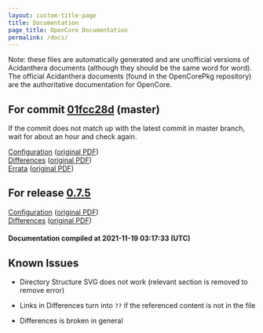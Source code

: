 ```yaml
---
layout: custom-title-page
title: Documentation
page_title: OpenCore Documentation
permalink: /docs/
---
```

Note: these files are automatically generated and are unofficial versions of Acidanthera documents (although they should be the same word for word). The official Acidanthera documents (found in the OpenCorePkg repository) are the authoritative documentation for OpenCore.

## For commit [01fcc28d](https://github.com/acidanthera/OpenCorePkg/tree/01fcc28d2106f842faec070feb9272d7858ce990) (master)

If the commit does not match up with the latest commit in master branch, wait for about an hour and check again.

[Configuration](latest/Configuration.html) ([original PDF](https://github.com/acidanthera/OpenCorePkg/blob/01fcc28d2106f842faec070feb9272d7858ce990/Docs/Configuration.pdf))
<br>
[Differences](latest/Differences.html) ([original PDF](https://github.com/acidanthera/OpenCorePkg/blob/01fcc28d2106f842faec070feb9272d7858ce990/Docs/Differences/Differences.pdf))
<br>
[Errata](latest/Errata.html) ([original PDF](https://github.com/acidanthera/OpenCorePkg/blob/01fcc28d2106f842faec070feb9272d7858ce990/Docs/Errata/Errata.pdf))

## For release [0.7.5](https://github.com/acidanthera/OpenCorePkg/tree/0.7.5)

[Configuration](release/Configuration.html) ([original PDF](https://github.com/acidanthera/OpenCorePkg/blob/0.7.5/Docs/Configuration.pdf))
<br>
[Differences](release/Differences.html) ([original PDF](https://github.com/acidanthera/OpenCorePkg/blob/0.7.5/Docs/Differences/Differences.pdf))

#### Documentation compiled at 2021-11-19 03:17:33 (UTC)

## Known Issues

* Directory Structure SVG does not work (relevant section is removed to remove error)

* Links in Differences turn into `??` if the referenced content is not in the file

* Differences is broken in general
